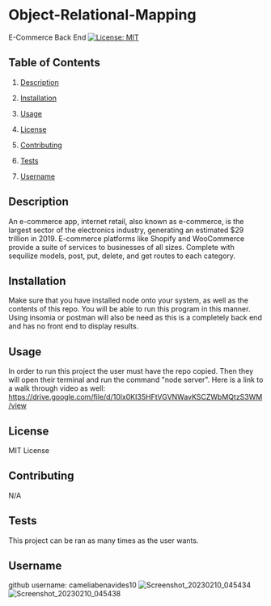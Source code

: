 # Object-Relational-Mapping
E-Commerce Back End
[![License: MIT](https://img.shields.io/badge/License-MIT-yellow.svg)](https://opensource.org/licenses/MIT) 
 ## Table of Contents 

     
 1. [Description](#description) 
 2. [Installation](#installation) 
 3. [Usage](#usage) 
 4. [License](#license)
     
 5. [Contributing](#contributing) 
 6. [Tests](#tests) 
 7. [Username](#username) 
     
 ## Description 
 An e-commerce app, internet retail, also known as e-commerce, is the largest sector of the electronics industry, generating an estimated $29 trillion in 2019. E-commerce platforms like Shopify and WooCommerce provide a suite of services to businesses of all sizes. Complete with sequilize models, post, put, delete, and get routes to each category. 

## Installation 
Make sure that you have installed node onto your system, as well as the contents of this repo. You will be able to run this program in this manner. Using insomia or postman will also be need as this is a completely back end and has no front end to display results. 
 ## Usage 
In order to run this project the user must have the repo copied. Then they will open their terminal and run the command "node server". 
Here is a link to a walk through video as well: 
https://drive.google.com/file/d/10lx0KI35HFtVGVNWavKSCZWbMQtzS3WM/view
 ## License 
 MIT License 
 ## Contributing 
N/A
## Tests 
 This project can be ran as many times as the user wants.    
 ## Username 
 github username: cameliabenavides10
![Screenshot_20230210_045434](https://user-images.githubusercontent.com/118211489/218217491-147305bc-f263-453c-a9ae-9225093affb4.png)
![Screenshot_20230210_045438](https://user-images.githubusercontent.com/118211489/218217516-35ebd176-0c5c-4fe5-9c49-e2769863d8ef.png)
